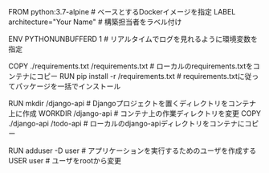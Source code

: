 FROM python:3.7-alpine                       # ベースとするDockerイメージを指定
LABEL architecture="Your Name"               # 構築担当者をラベル付け

ENV PYTHONUNBUFFERD 1                        # リアルタイムでログを見れるように環境変数を指定

COPY ./requirements.txt /requirements.txt    # ローカルのrequirements.txtをコンテナにコピー
RUN pip install -r /requirements.txt         # requirements.txtに従ってパッケージを一括でインストール

RUN mkdir /django-api                        # Djangoプロジェクトを置くディレクトリをコンテナ上に作成
WORKDIR /django-api                          # コンテナ上の作業ディレクトリを変更
COPY ./django-api /todo-api                  # ローカルのdjango-apiディレクトリをコンテナにコピー

RUN adduser -D user                          # アプリケーションを実行するためのユーザを作成する
USER user                                    # ユーザをrootから変更